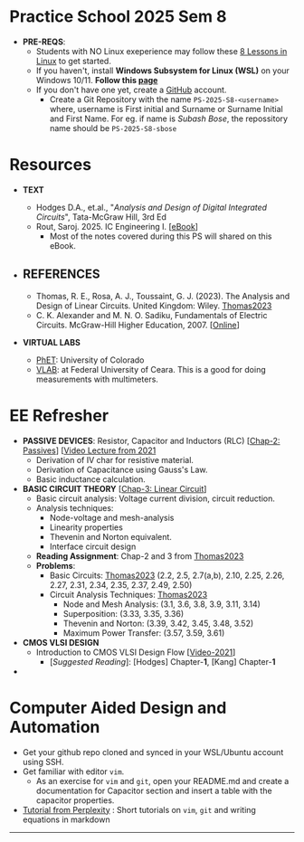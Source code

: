 # Practice School 2025 Sem 8

- **PRE-REQS**:
  - Students with NO Linux exeperience may follow these [8 Lessons in Linux](https://github.com/silicon-vlsi-org/module-cs3-301) to get started.
  - If you haven't, install **Windows Subsystem for Linux (WSL)** on your Windows 10/11. **Follow this [page](https://github.com/silicon-vlsi-org/eda-wsl2)**
  - If you don't have one yet, create a [GitHub](https://github.com) account.
    - Create a Git Repository with the name `PS-2025-S8-<username>` where, username is First initial and Surname or Surname Initial and First Name. For eg. if name is _Subash Bose_, the repossitory name should be `PS-2025-S8-sbose`

# Resources

- **TEXT**
  - Hodges D.A., et.al., "_Analysis and Design of Digital Integrated Circuits_", Tata-McGraw Hill, 3rd Ed
  - Rout, Saroj. 2025. IC Engineering I. [[eBook](https://mixignal-press.github.io/ebook-ice1/)]
    - Most of the notes covered during this PS will shared on this eBook.
- **REFERENCES**
  - 
  - Thomas, R. E., Rosa, A. J., Toussaint, G. J. (2023). The Analysis and Design of Linear Circuits. United Kingdom: Wiley. [Thomas2023]
  - C. K. Alexander and M. N. O. Sadiku, Fundamentals of Electric Circuits. McGraw-Hill Higher Education, 2007. [[Online](https://archive.org/details/sadiku-fundamentals-of-electric-circuits-6th-2016)]

- **VIRTUAL LABS**
  - [PhET](https://phet.colorado.edu/en/simulations/filter?subjects=physics&type=html): University of Colorado
  - [VLAB](https://www.laboratoriovirtual.fisica.ufc.br/capacitores?lang=en): at Federal University of Ceara. This is a good for doing measurements with multimeters.
    
# EE Refresher

- **PASSIVE DEVICES**: Resistor, Capacitor and Inductors (RLC)  [[Chap-2: Passives](https://mixignal-press.github.io/ebook-ice1/passives.html)] [[Video Lecture from 2021](https://www.youtube.com/watch?v=3SCYAH57Ixw)
   - Derivation of IV char for resistive material.
   - Derivation of Capacitance using Gauss's Law.
   - Basic inductance calculation.
- **BASIC CIRCUIT THEORY** [[Chap-3: Linear Circuit](https://mixignal-press.github.io/ebook-ice1/circuits.html)]
  - Basic circuit analysis: Voltage current division, circuit reduction.
  - Analysis techniques:
    - Node-voltage and mesh-analysis
    - Linearity properties
    - Thevenin and Norton equivalent.
    - Interface circuit design
  - **Reading Assignment**: Chap-2 and 3 from [Thomas2023]
  - **Problems**:
    - Basic Circuits: [Thomas2023] (2.2, 2.5, 2.7(a,b), 2.10, 2.25, 2.26, 2.27, 2.31, 2.34, 2.35, 2.37, 2.49, 2.50)
    - Circuit Analysis Techniques: [Thomas2023]
      - Node and Mesh Analysis: (3.1, 3.6, 3.8, 3.9, 3.11, 3.14)
      - Superposition: (3.33, 3.35, 3.36)
      - Thevenin and Norton: (3.39, 3.42, 3.45, 3.48, 3.52)
      - Maximum Power Transfer: (3.57, 3.59, 3.61)
- **CMOS VLSI DESIGN**
  - Introduction to CMOS VLSI Design Flow [[Video-2021](https://www.youtube.com/watch?v=NVzHuigvpt4)]
    - [*Suggested Reading*]: [Hodges] Chapter-**1**, [Kang] Chapter-**1**
- 


# Computer Aided Design and Automation

- Get your github repo cloned and synced in your WSL/Ubuntu account using SSH. 
- Get familiar with editor `vim`. 
  - As an exercise for `vim` and `git`, open your README.md and create a documentation for Capacitor section and insert a table with the capacitor properties.
- [Tutorial from Perplexity](https://www.perplexity.ai/search/create-a-quick-vim-editor-tuto-OOEC6K37R9a6DdMBq4TTew) : Short tutorials on `vim`, `git` and writing equations in markdown

* * *

[Thomas2023]:           https://www.dropbox.com/scl/fi/83ygnyynx2sfex1h7tdhg/Thomas-AnalysisDesignOfLinearCkts-Wiley-2023.pdf?rlkey=4xzk0an1z7r3fcj936o0enjg4&st=oio90ydk&dl=0
[SCMOS]:                https://www.mosis.com/files/scmos/scmos.pdf
[NGSpice]:              http://ngspice.sourceforge.net
[NGSpiceMan]:           http://ngspice.sourceforge.net/docs/ngspice-html-manual/manual.xhtml
[Magic]:                http://opencircuitdesign.com/magic/
[Netgen]:               http://opencircuitdesign.com/netgen/

